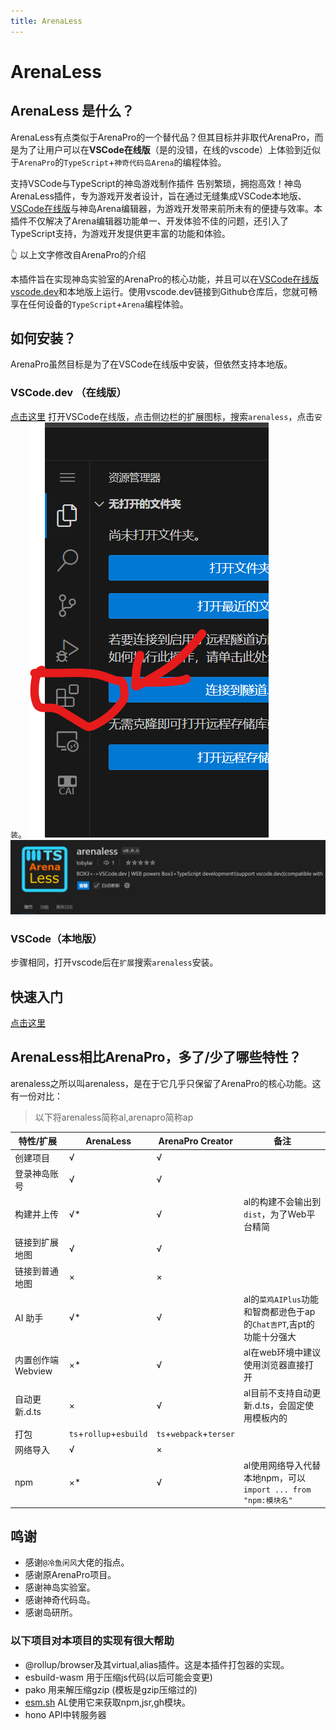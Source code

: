 ```yaml
---
title: ArenaLess
---
```

# ArenaLess

## ArenaLess 是什么？
ArenaLess有点类似于ArenaPro的一个替代品？但其目标并非取代ArenaPro，而是为了让用户可以在**VSCode在线版**（是的没错，在线的vscode）上体验到近似于`ArenaPro`的`TypeScript`+`神奇代码岛Arena`的编程体验。

支持VSCode与TypeScript的神岛游戏制作插件
告别繁琐，拥抱高效！神岛ArenaLess插件，专为游戏开发者设计，旨在通过无缝集成VSCode本地版、[VSCode在线版](https://vscode.dev)与神岛Arena编辑器，为游戏开发带来前所未有的便捷与效率。本插件不仅解决了Arena编辑器功能单一、开发体验不佳的问题，还引入了TypeScript支持，为游戏开发提供更丰富的功能和体验。

👆 以上文字修改自ArenaPro的介绍

本插件旨在实现神岛实验室的ArenaPro的核心功能，并且可以在[VSCode在线版 vscode.dev](https://vscode.dev)和本地版上运行。使用vscode.dev链接到Github仓库后，您就可畅享在任何设备的`TypeScript`+`Arena`编程体验。

## 如何安装？
ArenaPro虽然目标是为了在VSCode在线版中安装，但依然支持本地版。
### VSCode.dev （在线版）
[点击这里](https://vscode.dev) 打开VSCode在线版，点击侧边栏的扩展图标，搜索`arenaless`，点击`安装`。
![1723713307951](index/1723713307951.png)
![1723713339681](index/1723713339681.png)
### VSCode（本地版）
步骤相同，打开vscode后在`扩展`搜索`arenaless`安装。

## 快速入门
[点击这里](/docs/arenaless/quickstart.md)

## ArenaLess相比ArenaPro，多了/少了哪些特性？
arenaless之所以叫arenaless，是在于它几乎只保留了ArenaPro的核心功能。这有一份对比：

> 以下将arenaless简称al,arenapro简称ap

| 特性/扩展 | ArenaLess | ArenaPro Creator | 备注 |
| --- | --- | --- | --- |
| 创建项目 | √ | √ | |
| 登录神岛账号 | √ | √ | |
| 构建并上传 | √* | √ | al的构建不会输出到`dist`，为了Web平台精简
| 链接到扩展地图 | √ | √ | | 
| 链接到普通地图 | × | × | |
| AI 助手 | √* | √ | al的`菜鸡AIPlus`功能和智商都逊色于ap的`Chat吉PT`,吉pt的功能十分强大 |
| 内置创作端Webview | ×* | √ | al在web环境中建议使用浏览器直接打开 | |
| 自动更新.d.ts | × | √ | al目前不支持自动更新.d.ts，会固定使用模板内的 | |
| 打包 | `ts`+`rollup`+`esbuild` | `ts`+`webpack`+`terser` | |
| 网络导入 | √ | × | |
| npm | ×* | √ | al使用网络导入代替本地npm，可以`import ... from "npm:模块名"` |

## 鸣谢
- 感谢`@冷鱼闲风`大佬的指点。
- 感谢原ArenaPro项目。
- 感谢神岛实验室。
- 感谢神奇代码岛。
- 感谢岛研所。
### 以下项目对本项目的实现有很大帮助
- @rollup/browser及其virtual,alias插件。这是本插件打包器的实现。
- esbuild-wasm 用于压缩js代码(以后可能会变更)
- pako 用来解压缩gzip (模板是gzip压缩过的)
- [esm.sh](https://esm.sh) AL使用它来获取npm,jsr,gh模块。
- hono API中转服务器
